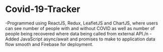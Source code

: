 # Covid-19-Tracker
-Programmed using ReactJS, Redux, LeafletJS and ChartJS, where users can see number of people with and without COVID as well as number of people being recovered where data being called from external API./n
-Added JavaScript async/await and promises to make to application data flow smooth and Firebase for deployment.
